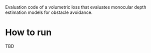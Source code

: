 Evaluation code of a volumetric loss that evaluates monocular depth estimation models for obstacle avoidance.

# How to run

TBD
